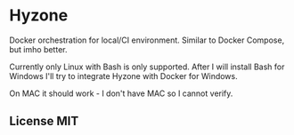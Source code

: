 # Hyzone

Docker orchestration for local/CI environment. Similar to Docker Compose, but imho better.

Currently only Linux with Bash is only supported. After I will install Bash for Windows I'll try to integrate Hyzone with Docker for Windows.

On MAC it should work - I don't have MAC so I cannot verify.

## License MIT